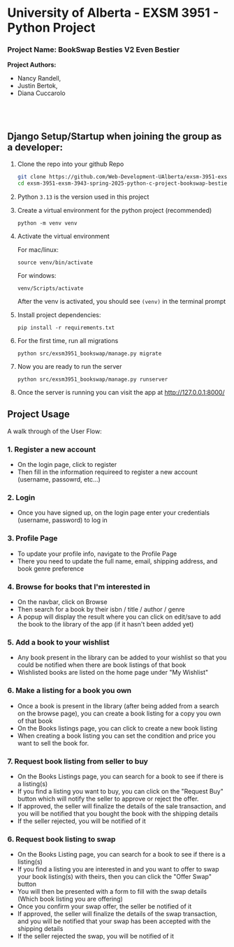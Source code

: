 # University of Alberta - EXSM 3951 - Python Project 
### Project Name: BookSwap Besties V2 Even Bestier

**Project Authors:** 
 + Nancy Randell, 
 + Justin Bertok, 
 + Diana Cuccarolo
<br>
<br>

## Django Setup/Startup when joining the group as a developer:

1. Clone the repo into your github Repo

    ```bash
    git clone https://github.com/Web-Development-UAlberta/exsm-3951-exsm-3943-spring-2025-python-c-project-bookswap-besties-v2-even-bestier.git
    cd exsm-3951-exsm-3943-spring-2025-python-c-project-bookswap-besties-v2-even-bestier
    ```
2. Python `3.13` is the version used in this project

3. Create a virtual environment for the python project (recommended)
    ```
    python -m venv venv
    ```
4. Activate the virtual environment
    
    For mac/linux:
    ```
    source venv/bin/activate
    ```
    
    For windows:
    ```
    venv/Scripts/activate
    ```
    After the venv is activated, you should see `(venv)` in the terminal prompt
5. Install project dependencies:
    ```
    pip install -r requirements.txt
    ```

6. For the first time, run all migrations
    ```
    python src/exsm3951_bookswap/manage.py migrate 
    ```
7. Now you are ready to run the server
    ```
    python src/exsm3951_bookswap/manage.py runserver 
    ```
8. Once the server is running you can visit the app at http://127.0.0.1:8000/



## Project Usage

A walk through of the User Flow:

### 1. Register a new account
- On the login page, click to register
- Then fill in the information requireed to register a new account (username, passowrd, etc...)

### 2. Login
- Once you have signed up, on the login page enter your credentials (username, password) to log in

### 3. Profile Page
- To update your profile info, navigate to the Profile Page
- There you need to update the full name, email, shipping address, and book genre preference

### 4. Browse for books that I'm interested in
- On the navbar, click on Browse
- Then search for a book by their isbn / title / author / genre
- A popup will display the result where you can click on edit/save to add the book to the library of the app (if it hasn't been added yet)

### 5. Add a book to your wishlist
- Any book present in the library can be added to your wishlist so that you could be notified when there are book listings of that book
- Wishlisted books are listed on the home page under "My Wishlist"

### 6. Make a listing for a book you own
- Once a book is present in the library (after being added from a search on the browse page), you can create a book listing for a copy you own of that book
- On the Books listings page, you can click to create a new book listing
- When creating a book listing you can set the condition and price you want to sell the book for.

### 7. Request book listing from seller to buy
- On the Books Listings page,  you can search for a book to see if there is a listing(s)
- If you find a listing you want to buy, you can click on the "Request Buy" button which will notify the seller to approve or reject the offer.
- If approved, the seller will finalize the details of the sale transaction, and you will be notified that you bought the book with the shipping details
- If the seller rejected, you will be notified of it

### 6. Request book listing to swap
- On the Books Listing page, you can search for a book to see if there is a listing(s)
- If you find a listing you are interested in and you want to offer to swap your book listing(s) with theirs, then you can click the "Offer Swap" button
- You will then be presented with a form to fill with the swap details (Which book listing you are offering)
- Once you confirm your swap offer, the seller be notified of it
- If approved, the seller will finalize the details of the swap transaction, and you will be notified that your swap has been accepted with the shipping details
- If the seller rejected the swap, you will be notified of  it





 


